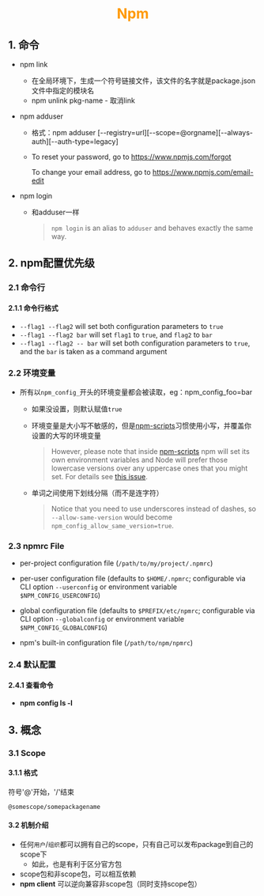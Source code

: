 # <div style="text-align:center;color:#FF9900">Npm</div>

## 1. 命令

* npm link

  * 在全局环境下，生成一个符号链接文件，该文件的名字就是package.json文件中指定的模块名
  * npm unlink pkg-name  - 取消link

* npm adduser

  * 格式：npm adduser \[--registry=url\]\[--scope=@orgname\]\[--always-auth\]\[--auth-type=legacy\]

  * To reset your password, go to <https://www.npmjs.com/forgot>

    To change your email address, go to <https://www.npmjs.com/email-edit>

* npm login

  * 和adduser一样

    > `npm login` is an alias to `adduser` and behaves exactly the same way.



## 2. npm配置优先级

### 2.1 命令行

#### 2.1.1 命令行格式

* `--flag1 --flag2` will set both configuration parameters to `true`
* `--flag1 --flag2 bar` will set `flag1` to `true`, and `flag2` to `bar`
* `--flag1 --flag2 -- bar` will set both configuration parameters to `true`, and the `bar` is taken as a command argument

### 2.2 环境变量

* 所有以`npm_config_`开头的环境变量都会被读取，eg：npm_config_foo=bar

  * 如果没设置，则默认赋值`true`

  * 环境变量是大小写不敏感的，但是[npm-scripts](https://docs.npmjs.com/misc/scripts)习惯使用小写，并覆盖你设置的大写的环境变量

    > However, please note that inside [npm-scripts](https://docs.npmjs.com/misc/scripts) npm will set its own environment variables and Node will prefer those lowercase versions over any uppercase ones that you might set. For details see [this issue](https://github.com/npm/npm/issues/14528).

  * 单词之间使用下划线分隔（而不是连字符）

    > Notice that you need to use underscores instead of dashes, so `--allow-same-version` would become `npm_config_allow_same_version=true`.

### 2.3 npmrc File

- per-project configuration file (`/path/to/my/project/.npmrc`)

- per-user configuration file (defaults to `$HOME/.npmrc`; configurable via CLI option `--userconfig` or environment variable `$NPM_CONFIG_USERCONFIG`)

- global configuration file (defaults to `$PREFIX/etc/npmrc`; configurable via CLI option `--globalconfig` or environment variable `$NPM_CONFIG_GLOBALCONFIG`)

- npm's built-in configuration file (`/path/to/npm/npmrc`)

### 2.4 默认配置

#### 2.4.1 查看命令

* **npm config ls -l**

## 3. 概念

### 3.1 Scope

#### 3.1.1 格式

符号'@'开始，'/'结束

```
@somescope/somepackagename
```

#### 3.2 机制介绍

* 任何`用户`/`组织`都可以拥有自己的scope，只有自己可以发布package到自己的scope下
  * 如此，也是有利于区分官方包
* scope包和非scope包，可以相互依赖
* **npm client** 可以逆向兼容非scope包（同时支持scope包）

